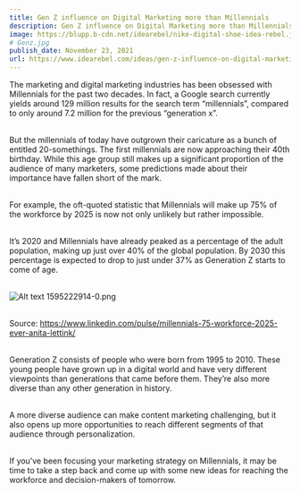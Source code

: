 ```yaml
---
title: Gen Z influence on Digital Marketing more than Millennials
description: Gen Z influence on Digital Marketing more than Millennials Watch-out, Gen Z in the house!
image: https://blupp.b-cdn.net/idearebel/nike-digital-shoe-idea-rebel.jpeg?quality=80&width=800
# Genz.jpg
publish_date: November 23, 2021
url: https://www.idearebel.com/ideas/gen-z-influence-on-digital-marketing-more-than-millennials/
---
```


The marketing and digital marketing industries has been obsessed with Millennials for the past two decades. In fact, a Google search currently yields around 129 million results for the search term “millennials”, compared to only around 7.2 million for the previous “generation x”.

\
But the millennials of today have outgrown their caricature as a bunch of entitled 20-somethings. The first millennials are now approaching their 40th birthday. While this age group still makes up a significant proportion of the audience of many marketers, some predictions made about their importance have fallen short of the mark.

\
For example, the oft-quoted statistic that Millennials will make up 75% of the workforce by 2025 is now not only unlikely but rather impossible.

\
It’s 2020 and Millennials have already peaked as a percentage of the adult population, making up just over 40% of the global population. By 2030 this percentage is expected to drop to just under 37% as Generation Z starts to come of age.

\
![Alt text](https://blupp.b-cdn.net/idearebel/nike-digital-shoe-idea-rebel.jpeg?quality=80&width=800?quality=80&width=800 "a title")
1595222914-0.png

\
Source: https://www.linkedin.com/pulse/millennials-75-workforce-2025-ever-anita-lettink/

\
Generation Z consists of people who were born from 1995 to 2010. These young people have grown up in a digital world and have very different viewpoints than generations that came before them. They’re also more diverse than any other generation in history.

\
A more diverse audience can make content marketing challenging, but it also opens up more opportunities to reach different segments of that audience through personalization.

\
If you’ve been focusing your marketing strategy on Millennials, it may be time to take a step back and come up with some new ideas for reaching the workforce and decision-makers of tomorrow.
